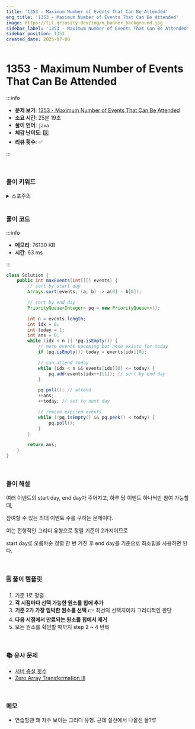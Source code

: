 ```yaml
---
title: '1353 - Maximum Number of Events That Can Be Attended'
eng_title: '1353 - Maximum Number of Events That Can Be Attended'
image: https://til.qriosity.dev/img/m_banner_background.jpg
sidebar_label: '1353 - Maximum Number of Events That Can Be Attended'
sidebar_position: 1353
created_date: 2025-07-08
---
```


# 1353 - Maximum Number of Events That Can Be Attended

:::info

- **문제 보기**: [1353 - Maximum Number of Events That Can Be Attended](https://leetcode.com/problems/maximum-number-of-events-that-can-be-attended)
- **소요 시간**: 25분 19초
- **풀이 언어**: `java`
- **체감 난이도**: 3️⃣
- **리뷰 횟수**: ✅

:::

<br />

### 풀이 키워드

<details>
<summary>스포주의</summary>

`정렬` `그리디` `힙`

</details>

<br />

### 풀이 코드

:::info

- **메모리**: 76130 KB
- **시간**: 63 ms

:::

```java
class Solution {
    public int maxEvents(int[][] events) {
        // sort by start day
        Arrays.sort(events, (a, b) -> a[0] - b[0]);

        // sort by end day
        PriorityQueue<Integer> pq = new PriorityQueue<>();

        int n = events.length;
        int idx = 0;
        int today = 1;
        int ans = 0;
        while (idx < n || !pq.isEmpty()) {
            // more events upcoming but none exists for today
            if (pq.isEmpty()) today = events[idx][0];

            // can attend today
            while (idx < n && events[idx][0] <= today) {
                pq.add(events[idx++][1]); // sort by end day
            }

            pq.poll(); // attend
            ++ans;
            ++today; // set to next day

            // remove expired events
            while (!pq.isEmpty() && pq.peek() < today) {
                pq.poll();
            }
        }

        return ans;
    }
}
```

<br />

### 풀이 해설

여러 이벤트의 start day, end day가 주어지고, 하루 당 이벤트 하나씩만 참여 가능할 때,

참여할 수 있는 최대 이벤트 수를 구하는 문제이다.

이는 전형적인 그리디 유형으로 정렬 기준이 2가지이므로

start day로 오름차순 정렬 한 번 거친 후 end day를 기준으로 최소힙을 사용하면 된다.

<br />

### 🗒️ 풀이 템플릿

1. 기준 1로 정렬
2. **각 시점마다 선택 가능한 원소를 힙에 추가**
3. **기준 2가 가장 임박한 원소를 선택** 👉️ 최선의 선택지이자 그리디적인 판단
4. **다음 시점에서 만료되는 원소를 힙에서 제거**
5. 모든 원소를 확인할 때까지 step 2 ~ 4 반복

<br />

### 📚 유사 문제

- [서버 증설 횟수](https://school.programmers.co.kr/learn/courses/30/lessons/389479)
- [Zero Array Transformation III](https://leetcode.com/problems/zero-array-transformation-iii)

<br />

### 메모

- 연습할땐 꽤 자주 보이는 그리디 유형. 근데 실전에서 나올진 몰?루